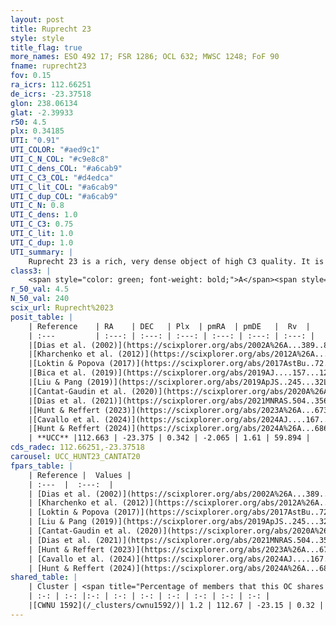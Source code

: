 ```yaml
---
layout: post
title: Ruprecht 23
style: style
title_flag: true
more_names: ESO 492 17; FSR 1286; OCL 632; MWSC 1248; FoF 90
fname: ruprecht23
fov: 0.15
ra_icrs: 112.66251
de_icrs: -23.37518
glon: 238.06134
glat: -2.39933
r50: 4.5
plx: 0.34185
UTI: "0.91"
UTI_COLOR: "#aed9c1"
UTI_C_N_COL: "#c9e8c8"
UTI_C_dens_COL: "#a6cab9"
UTI_C_C3_COL: "#d4edca"
UTI_C_lit_COL: "#a6cab9"
UTI_C_dup_COL: "#a6cab9"
UTI_C_N: 0.8
UTI_C_dens: 1.0
UTI_C_C3: 0.75
UTI_C_lit: 1.0
UTI_C_dup: 1.0
UTI_summary: |
    Ruprecht 23 is a rich, very dense object of high C3 quality. It is very well-studied in the literature. This object shares a very small percentage of members with a later reported entry.
class3: |
    <span style="color: green; font-weight: bold;">A</span><span style="color: #FFC300; font-weight: bold;">B</span>
r_50_val: 4.5
N_50_val: 240
scix_url: Ruprecht%2023
posit_table: |
    | Reference    | RA    | DEC   | Plx  | pmRA  | pmDE   |  Rv  |
    | :---         | :---: | :---: | :---: | :---: | :---: | :---: |
    |[Dias et al. (2002)](https://scixplorer.org/abs/2002A%26A...389..871D) | 112.662 | -23.393 | -- | -2.75 | 2.68 | -- |
    |[Kharchenko et al. (2012)](https://scixplorer.org/abs/2012A%26A...543A.156K) | 112.65 | -23.383 | -- | -1.89 | 3.53 | -- |
    |[Loktin & Popova (2017)](https://scixplorer.org/abs/2017AstBu..72..257L) | 112.65 | -23.395 | -- | -2.537 | 2.82 | -- |
    |[Bica et al. (2019)](https://scixplorer.org/abs/2019AJ....157...12B) | 112.671 | -23.375 | -- | -- | -- | -- |
    |[Liu & Pang (2019)](https://scixplorer.org/abs/2019ApJS..245...32L) | 112.65 | -23.378 | 0.349 | -2.032 | 1.549 | -- |
    |[Cantat-Gaudin et al. (2020)](https://scixplorer.org/abs/2020A%26A...640A...1C) | 112.665 | -23.383 | 0.341 | -2.078 | 1.56 | -- |
    |[Dias et al. (2021)](https://scixplorer.org/abs/2021MNRAS.504..356D) | 112.669 | -23.387 | 0.34 | -2.081 | 1.553 | 54.405 |
    |[Hunt & Reffert (2023)](https://scixplorer.org/abs/2023A%26A...673A.114H) | 112.658 | -23.38 | 0.344 | -2.058 | 1.624 | 55.244 |
    |[Cavallo et al. (2024)](https://scixplorer.org/abs/2024AJ....167...12C) | 112.654 | -23.368 | 0.346 | -- | -- | -- |
    |[Hunt & Reffert (2024)](https://scixplorer.org/abs/2024A%26A...686A..42H) | 112.658 | -23.38 | 0.344 | -2.058 | 1.624 | 55.244 |
    | **UCC** |112.663 | -23.375 | 0.342 | -2.065 | 1.61 | 59.894 | 
cds_radec: 112.66251,-23.37518
carousel: UCC_HUNT23_CANTAT20
fpars_table: |
    | Reference |  Values |
    | :---  |  :---:  |
    | [Dias et al. (2002)](https://scixplorer.org/abs/2002A%26A...389..871D) | `E(B-V)=0.54, Dist=3060.0, Age=8.78` |
    | [Kharchenko et al. (2012)](https://scixplorer.org/abs/2012A%26A...543A.156K) | `e_bv=0.625, distance=3021, log_age=8.78` |
    | [Loktin & Popova (2017)](https://scixplorer.org/abs/2017AstBu..72..257L) | `E(B-V)=0.415, Dmod=12.274, logt=9.21` |
    | [Liu & Pang (2019)](https://scixplorer.org/abs/2019ApJS..245...32L) | `Age=0.851, Z=-1.0` |
    | [Cantat-Gaudin et al. (2020)](https://scixplorer.org/abs/2020A%26A...640A...1C) | `AVNN=1.49, DMNN=12.18, AgeNN=8.61` |
    | [Dias et al. (2021)](https://scixplorer.org/abs/2021MNRAS.504..356D) | `Av=1.175, Dist=1887, logage=8.955, [Fe/H]=0.245` |
    | [Hunt & Reffert (2023)](https://scixplorer.org/abs/2023A%26A...673A.114H) | `AV50=1.749, diffAV50=1.483, MOD50=12.087, logAge50=8.68` |
    | [Cavallo et al. (2024)](https://scixplorer.org/abs/2024AJ....167...12C) | `AV50=2.1, dMod50=12.02, logAge50=8.68, [Fe/H]50=-0.09` |
    | [Hunt & Reffert (2024)](https://scixplorer.org/abs/2024A%26A...686A..42H) | `MassJ=891.883` |
shared_table: |
    | Cluster | <span title="Percentage of members that this OC shares with the ones listed">%</span>   | RA   | DEC   | Plx   | pmRA  | pmDE  | Rv | UTI |
    | :-: | :-: |:-: | :-: | :-: | :-: | :-: | :-: | :-: |
    |[CWNU 1592](/_clusters/cwnu1592/)| 1.2 | 112.67 | -23.15 | 0.32 | -1.76 | 1.72 | -- |0.43 |
---
```

